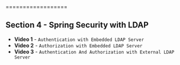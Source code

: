 ==================

## Section 4 - Spring Security with LDAP

- **Video 1** - `Authentication with Embedded LDAP Server`
- **Video 2** - `Authorization with Embedded LDAP Server`
- **Video 3** - `Authentication And Authorization with External LDAP Server`
